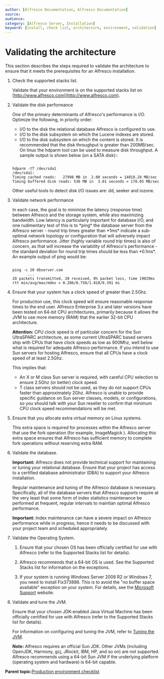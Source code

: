 ```yaml
---
author: [Alfresco Documentation, Alfresco Documentation]
source: 
audience: 
category: [Alfresco Server, Installation]
keyword: [install, check list, architecture, environment, validation]
---
```


# Validating the architecture

This section describes the steps required to validate the architecture to ensure that it meets the prerequisites for an Alfresco installation.

1.  Check the supported stacks list.

    Validate that your environment is on the supported stacks list on [http://www.alfresco.com](http://www.alfresco.com).

2.  Validate the disk performance

    One of the primary determinants of Alfresco's performance is I/O. Optimize the following, in priority order:

    -   I/O to the disk the relational database Alfresco is configured to use.
    -   I/O to the disk subsystem on which the Lucene indexes are stored.
    -   I/O to the disk subsystem on which the content is stored.
    It is recommended that the disk throughput is greater than 200MB/sec. On linux the hdparm tool can be used to measure disk throughput. A sample output is shown below \(on a SATA disk\)::

    ```
    
    hdparm -tT /dev/sda1
    /dev/sda1:
    Timing cached reads:   27998 MB in  2.00 seconds = 14018.28 MB/sec
    Timing buffered disk reads: 536 MB in  3.01 seconds = 178.05 MB/sec
    
    ```

    Other useful tools to detect disk I/O issues are: dd, seeker and iozone.

3.  Validate network performance

    In each case, the goal is to minimize the latency \(response time\) between Alfresco and the storage system, while also maximizing bandwidth. Low latency is particularly important for database I/O, and one rudimentary test of this is to \*ping\* the database server from the Alfresco server - round trip times greater than \*1ms\* indicate a sub-optimal network topology or configuration that will adversely impact Alfresco performance. Jitter \(highly variable round trip times\) is also of concern, as that will increase the variability of Alfresco's performance - the standard deviation for round trip times should be less than \*0.1ms\*. An example output of ping would be:

    ```
    
    ping -c 20 dbserver.com
    	   ...
    20 packets transmitted, 20 received, 0% packet loss, time 19029ms
    rtt min/avg/max/mdev = 0.286/0.750/1.818/0.391 ms
    
    ```

4.  Ensure that your system has a clock speed of greater than 2.5Ghz.

    For production use, this clock speed will ensure reasonable response times to the end user. Alfresco Enterprise 3.x and later versions have been tested on 64-bit CPU architectures, primarily because it allows the JVM to use more memory \(RAM\) that the earlier 32-bit CPU architecture.

    **Attention:** CPU clock speed is of particular concern for the Sun UltraSPARC architecture, as some current UltraSPARC based servers ship with CPUs that have clock speeds as low as 900Mhz, well below what is required for adequate Alfresco performance. If you intend to use Sun servers for hosting Alfresco, ensure that all CPUs have a clock speed of at least 2.5Ghz.

    This implies that:

    -   An X or M class Sun server is required, with careful CPU selection to ensure 2.5Ghz \(or better\) clock speed.
    -   T class servers should not be used, as they do not support CPUs faster than approximately 2Ghz. Alfresco is unable to provide specific guidance on Sun server classes, models, or configurations, so you should talk with your Sun reseller to confirm that minimum CPU clock speed recommendations will be met.
5.  Ensure that you allocate extra virtual memory on Linux systems.

    This extra space is required for processes within the Alfresco server that use the fork operation \(for example, ImageMagick \). Allocating this extra space ensures that Alfresco has sufficient memory to complete fork operations without reserving extra RAM.

6.  Validate the database.

    **Important:** Alfresco does not provide technical support for maintaining or tuning your relational database. Ensure that your project has access to a certified database administrator \(DBA\) to support your Alfresco installation.

    Regular maintenance and tuning of the Alfresco database is necessary. Specifically, all of the database servers that Alfresco supports require at the very least that some form of index statistics maintenance be performed at frequent, regular intervals to maintian optimal Alfresco performance.

    **Important:** Index maintenance can have a severe impact on Alfresco performance while in progress, hence it needs to be discussed with your project team and scheduled appropriately.

7.  Validate the Operating System.

    1.  Ensure that your chosen OS has been officially certified for use with Alfresco \(refer to the Supported Stacks list for details\).

    2.  Alfresco recommends that a 64-bit OS is used. See the Supported Stacks list for information on the exceptions.

    3.  If your system is running Windows Server 2008 R2 or Windows 7, you need to install Fix373886. This is to avoid the "no buffer space available" exception on your system. For details, see the [Microsoft Support](http://support.microsoft.com/kb/2577795) website.

8.  Validate and tune the JVM.

    Ensure that your chosen JDK-enabled Java Virtual Machine has been officially certified for use with Alfresco \(refer to the Supported Stacks list for details\).

    For information on configuring and tuning the JVM, refer to [Tuning the JVM](../concepts/jvm-tuning.md).

    **Note:** Alfresco requires an official Sun JDK. Other JVMs \(including OpenJDK, Harmony, gcj, JRockit, IBM, HP, and so on\) are not supported. Alfresco recommends using a 64-bit Sun JVM if the underlying platform \(operating system and hardware\) is 64-bit capable.


**Parent topic:**[Production environment checklist](../concepts/configuration-checklist.md)

